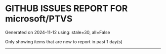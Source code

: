 
# GITHUB ISSUES REPORT FOR microsoft/PTVS


Generated on 2024-11-12 using: stale=30, all=False


Only showing items that are new to report in past 1 day(s)


---




















